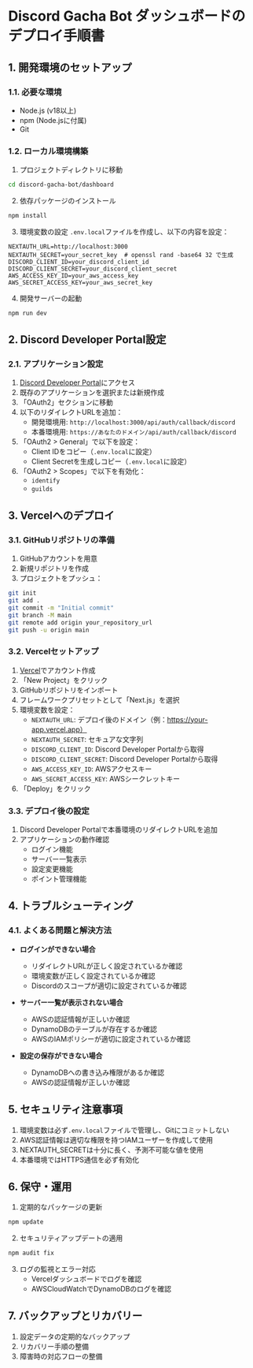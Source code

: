 # Discord Gacha Bot ダッシュボードのデプロイ手順書

## 1. 開発環境のセットアップ

### 1.1. 必要な環境
- Node.js (v18以上)
- npm (Node.jsに付属)
- Git

### 1.2. ローカル環境構築
1. プロジェクトディレクトリに移動
```bash
cd discord-gacha-bot/dashboard
```

2. 依存パッケージのインストール
```bash
npm install
```

3. 環境変数の設定
`.env.local`ファイルを作成し、以下の内容を設定：
```env
NEXTAUTH_URL=http://localhost:3000
NEXTAUTH_SECRET=your_secret_key  # openssl rand -base64 32 で生成
DISCORD_CLIENT_ID=your_discord_client_id
DISCORD_CLIENT_SECRET=your_discord_client_secret
AWS_ACCESS_KEY_ID=your_aws_access_key
AWS_SECRET_ACCESS_KEY=your_aws_secret_key
```

4. 開発サーバーの起動
```bash
npm run dev
```

## 2. Discord Developer Portal設定

### 2.1. アプリケーション設定
1. [Discord Developer Portal](https://discord.com/developers/applications)にアクセス
2. 既存のアプリケーションを選択または新規作成
3. 「OAuth2」セクションに移動
4. 以下のリダイレクトURLを追加：
   - 開発環境用: `http://localhost:3000/api/auth/callback/discord`
   - 本番環境用: `https://あなたのドメイン/api/auth/callback/discord`
5. 「OAuth2 > General」で以下を設定：
   - Client IDをコピー（`.env.local`に設定）
   - Client Secretを生成しコピー（`.env.local`に設定）
6. 「OAuth2 > Scopes」で以下を有効化：
   - `identify`
   - `guilds`

## 3. Vercelへのデプロイ

### 3.1. GitHubリポジトリの準備
1. GitHubアカウントを用意
2. 新規リポジトリを作成
3. プロジェクトをプッシュ：
```bash
git init
git add .
git commit -m "Initial commit"
git branch -M main
git remote add origin your_repository_url
git push -u origin main
```

### 3.2. Vercelセットアップ
1. [Vercel](https://vercel.com)でアカウント作成
2. 「New Project」をクリック
3. GitHubリポジトリをインポート
4. フレームワークプリセットとして「Next.js」を選択
5. 環境変数を設定：
   - `NEXTAUTH_URL`: デプロイ後のドメイン（例：https://your-app.vercel.app）
   - `NEXTAUTH_SECRET`: セキュアな文字列
   - `DISCORD_CLIENT_ID`: Discord Developer Portalから取得
   - `DISCORD_CLIENT_SECRET`: Discord Developer Portalから取得
   - `AWS_ACCESS_KEY_ID`: AWSアクセスキー
   - `AWS_SECRET_ACCESS_KEY`: AWSシークレットキー
6. 「Deploy」をクリック

### 3.3. デプロイ後の設定
1. Discord Developer Portalで本番環境のリダイレクトURLを追加
2. アプリケーションの動作確認
   - ログイン機能
   - サーバー一覧表示
   - 設定変更機能
   - ポイント管理機能

## 4. トラブルシューティング

### 4.1. よくある問題と解決方法
- **ログインができない場合**
  - リダイレクトURLが正しく設定されているか確認
  - 環境変数が正しく設定されているか確認
  - Discordのスコープが適切に設定されているか確認

- **サーバー一覧が表示されない場合**
  - AWSの認証情報が正しいか確認
  - DynamoDBのテーブルが存在するか確認
  - AWSのIAMポリシーが適切に設定されているか確認

- **設定の保存ができない場合**
  - DynamoDBへの書き込み権限があるか確認
  - AWSの認証情報が正しいか確認

## 5. セキュリティ注意事項
1. 環境変数は必ず`.env.local`ファイルで管理し、Gitにコミットしない
2. AWS認証情報は適切な権限を持つIAMユーザーを作成して使用
3. NEXTAUTH_SECRETは十分に長く、予測不可能な値を使用
4. 本番環境ではHTTPS通信を必ず有効化

## 6. 保守・運用
1. 定期的なパッケージの更新
```bash
npm update
```

2. セキュリティアップデートの適用
```bash
npm audit fix
```

3. ログの監視とエラー対応
   - Vercelダッシュボードでログを確認
   - AWSCloudWatchでDynamoDBのログを確認

## 7. バックアップとリカバリー
1. 設定データの定期的なバックアップ
2. リカバリー手順の整備
3. 障害時の対応フローの整備